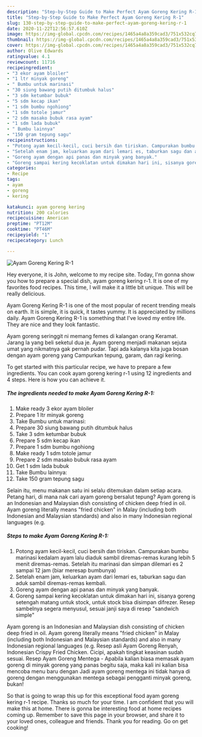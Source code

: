 ```yaml
---
description: "Step-by-Step Guide to Make Perfect Ayam Goreng Kering R-1"
title: "Step-by-Step Guide to Make Perfect Ayam Goreng Kering R-1"
slug: 130-step-by-step-guide-to-make-perfect-ayam-goreng-kering-r-1
date: 2020-11-22T12:56:57.610Z
image: https://img-global.cpcdn.com/recipes/1465a4a8a359cad3/751x532cq70/ayam-goreng-kering-r-1-foto-resep-utama.jpg
thumbnail: https://img-global.cpcdn.com/recipes/1465a4a8a359cad3/751x532cq70/ayam-goreng-kering-r-1-foto-resep-utama.jpg
cover: https://img-global.cpcdn.com/recipes/1465a4a8a359cad3/751x532cq70/ayam-goreng-kering-r-1-foto-resep-utama.jpg
author: Olive Edwards
ratingvalue: 4.1
reviewcount: 11716
recipeingredient:
- "3 ekor ayam bloiler"
- "1 ltr minyak goreng"
- " Bumbu untuk marinasi"
- "30 siung bawang putih ditumbuk halus"
- "3 sdm ketumbar bubuk"
- "5 sdm kecap ikan"
- "1 sdm bumbu ngohiong"
- "1 sdm totole jamur"
- "2 sdm masako bubuk rasa ayam"
- "1 sdm lada bubuk"
- " Bumbu lainnya"
- "150 gram tepung sagu"
recipeinstructions:
- "Potong ayam kecil-kecil, cuci bersih dan tiriskan. Campurakan bumbu marinasi kedalam ayam lalu diaduk sambil diremas-remas kurang lebih 5 menit diremas-remas. Setelah itu marinasi dan simpan dilemari es 2 sampai 12 jam (biar meresap bumbunya)"
- "Setelah enam jam, keluarkan ayam dari lemari es, taburkan sagu dan aduk sambil diremas-remas kembali."
- "Goreng ayam dengan api panas dan minyak yang banyak."
- "Goreng sampai kering kecoklatan untuk dimakan hari ini, sisanya goreng setengah matang untuk stock, untuk stock bisa disimpan difrezer. Resep sambelnya segera menyusul, sesuai janji saya di resep &#34;sandwich simple&#34;"
categories:
- Recipe
tags:
- ayam
- goreng
- kering

katakunci: ayam goreng kering 
nutrition: 200 calories
recipecuisine: American
preptime: "PT12M"
cooktime: "PT46M"
recipeyield: "1"
recipecategory: Lunch

---
```



![Ayam Goreng Kering R-1](https://img-global.cpcdn.com/recipes/1465a4a8a359cad3/751x532cq70/ayam-goreng-kering-r-1-foto-resep-utama.jpg)

Hey everyone, it is John, welcome to my recipe site. Today, I'm gonna show you how to prepare a special dish, ayam goreng kering r-1. It is one of my favorites food recipes. This time, I will make it a little bit unique. This will be really delicious.

Ayam Goreng Kering R-1 is one of the most popular of recent trending meals on earth. It is simple, it is quick, it tastes yummy. It is appreciated by millions daily. Ayam Goreng Kering R-1 is something that I've loved my entire life. They are nice and they look fantastic.

Ayam goreng seringgit ni memang femes di kalangan orang Keramat. Jarang la yang beli seketul dua je. Ayam goreng menjadi makanan sejuta umat yang nikmatnya gak pernah pudar. Tapi ada kalanya kita juga bosan dengan ayam goreng yang Campurkan tepung, garam, dan ragi kering.


To get started with this particular recipe, we have to prepare a few ingredients. You can cook ayam goreng kering r-1 using 12 ingredients and 4 steps. Here is how you can achieve it.

<!--inarticleads1-->

##### The ingredients needed to make Ayam Goreng Kering R-1:

1. Make ready 3 ekor ayam bloiler
1. Prepare 1 ltr minyak goreng
1. Take  Bumbu untuk marinasi:
1. Prepare 30 siung bawang putih ditumbuk halus
1. Take 3 sdm ketumbar bubuk
1. Prepare 5 sdm kecap ikan
1. Prepare 1 sdm bumbu ngohiong
1. Make ready 1 sdm totole jamur
1. Prepare 2 sdm masako bubuk rasa ayam
1. Get 1 sdm lada bubuk
1. Take  Bumbu lainnya:
1. Take 150 gram tepung sagu


Selain itu, menu makanan satu ini selalu ditemukan dalam setiap acara. Petang hari, di mana nak cari ayam goreng bersalut tepung? Ayam goreng is an Indonesian and Malaysian dish consisting of chicken deep fried in oil. Ayam goreng literally means &#34;fried chicken&#34; in Malay (including both Indonesian and Malaysian standards) and also in many Indonesian regional languages (e.g. 

<!--inarticleads2-->

##### Steps to make Ayam Goreng Kering R-1:

1. Potong ayam kecil-kecil, cuci bersih dan tiriskan. Campurakan bumbu marinasi kedalam ayam lalu diaduk sambil diremas-remas kurang lebih 5 menit diremas-remas. Setelah itu marinasi dan simpan dilemari es 2 sampai 12 jam (biar meresap bumbunya)
1. Setelah enam jam, keluarkan ayam dari lemari es, taburkan sagu dan aduk sambil diremas-remas kembali.
1. Goreng ayam dengan api panas dan minyak yang banyak.
1. Goreng sampai kering kecoklatan untuk dimakan hari ini, sisanya goreng setengah matang untuk stock, untuk stock bisa disimpan difrezer. Resep sambelnya segera menyusul, sesuai janji saya di resep &#34;sandwich simple&#34;


Ayam goreng is an Indonesian and Malaysian dish consisting of chicken deep fried in oil. Ayam goreng literally means &#34;fried chicken&#34; in Malay (including both Indonesian and Malaysian standards) and also in many Indonesian regional languages (e.g. Resep asli Ayam Goreng Renyah, Indonesian Crispy Fried Chicken. Cicipi, apakah tingkat keasinan sudah sesuai. Resep Ayam Goreng Mentega - Apabila kalian biasa memasak ayam goreng di minyak goreng yang panas begitu saja, maka kali ini kalian bisa mencoba menu baru dengan Jadi ayam goreng mentega ini tidak hanya di goreng dengan menggunakan mentega sebagai pengganti minyak goreng, bukan! 

So that is going to wrap this up for this exceptional food ayam goreng kering r-1 recipe. Thanks so much for your time. I am confident that you will make this at home. There is gonna be interesting food at home recipes coming up. Remember to save this page in your browser, and share it to your loved ones, colleague and friends. Thank you for reading. Go on get cooking!

